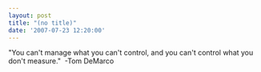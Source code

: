 ```yaml
---
layout: post
title: "(no title)"
date: '2007-07-23 12:20:00'
---
```


"You can't manage what you can't control, and you can't control what you don't measure."  -Tom DeMarco<br>